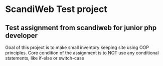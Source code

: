 # ScandiWeb Test project

## Test assignment from scandiweb for junior php developer

Goal of this project is to make small inventory keeping site using OOP principles. Core condition of the assignment is to NOT use any conditional statements, like if-else or switch-case
